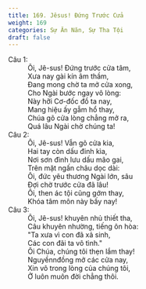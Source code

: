 ```yaml
---
title: 169. Jêsus! Đứng Trước Cửa
weight: 169
categories: Sự Ăn Năn, Sự Tha Tội
draft: false
---
```

<dl><dt>Câu 1:</dt><dd data-verse="1">Ôi, Jê-sus! Đứng trước cửa tâm, <br/>Xưa nay gài kín âm thầm, <br/>Đang mong chờ ta mở cửa xong, <br/>Cho Ngài bước ngay vô lòng: <br/>Này hỡi Cơ-đốc đồ ta nay, <br/>Mang hiệu ấy gẫm hổ thay, <br/>Chúa gõ cửa lòng chẳng mở ra, <br/>Quá lâu Ngài chờ chúng ta! </dd><dt>Câu 2:</dt><dd data-verse="2">Ôi, Jê-sus! Vẫn gõ cửa kia, <br/>Hai tay còn dấu đinh kìa, <br/>Nơi sơn đình lưu dấu mão gai, <br/>Trên mặt ngấn châu dọc dài: <br/>Ôi, đức yêu thương Ngài lớn, sâu <br/>Đợi chờ trước cửa đã lâu! <br/>Ôi, then ác tội cũng gớm thay, <br/>Khóa tâm môn này bấy nay! </dd><dt>Câu 3:</dt><dd data-verse="3">Ôi, Jê-sus! khuyên nhủ thiết tha, <br/>Câu khuyên nhường, tiếng ôn hòa: <br/>"Ta xưa vì con đã xả sinh, <br/>Các con đãi ta vô tình." <br/>Ôi Chúa, chúng tôi thẹn lắm thay! <br/>Nguyềnnđồng mở các cửa nay, <br/>Xin vô trong lòng của chúng tôi, <br/>Ở luôn muôn đời chẳng thôi. </dd></dl>